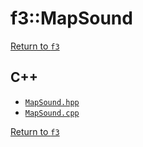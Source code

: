 # f3::MapSound

[Return to `f3`](/docs/f3.md)

## C++

- [`MapSound.hpp`](/c++/include/MapSound.hpp)
- [`MapSound.cpp`](/c++/source/MapSound.cpp)

[Return to `f3`](/docs/f3.md)